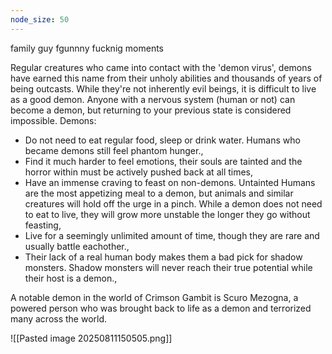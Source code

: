 ```yaml
---
node_size: 50
---
```

family guy fgunnny fucknig moments

Regular creatures who came into contact with the 'demon virus', demons have earned this name from their unholy abilities and thousands of years of being outcasts. While they're not inherently evil beings, it is difficult to live as a good demon. Anyone with a nervous system (human or not) can become a demon, but returning to your previous state is considered impossible. Demons:

- Do not need to eat regular food, sleep or drink water. Humans who became demons still feel phantom hunger.,
- Find it much harder to feel emotions, their souls are tainted and the horror within must be actively pushed back at all times,
- Have an immense craving to feast on non-demons. Untainted Humans are the most appetizing meal to a demon, but animals and similar creatures will hold off the urge in a pinch. While a demon does not need to eat to live, they will grow more unstable the longer they go without feasting,
- Live for a seemingly unlimited amount of time, though they are rare and usually battle eachother.,
- Their lack of a real human body makes them a bad pick for shadow monsters. Shadow monsters will never reach their true potential while their host is a demon.,

A notable demon in the world of Crimson Gambit is Scuro Mezogna, a powered person who was brought back to life as a demon and terrorized many across the world.

![[Pasted image 20250811150505.png]]

